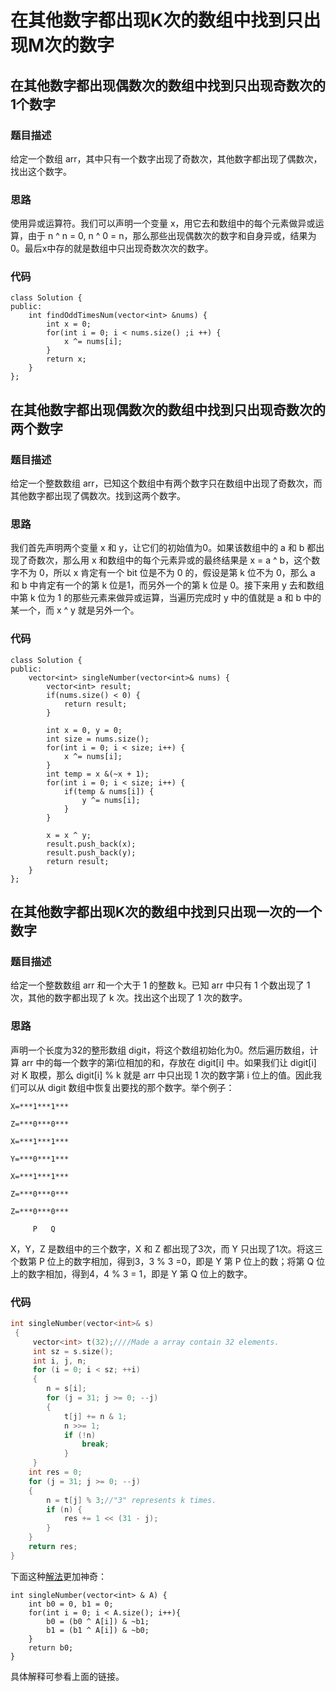 # 在其他数字都出现K次的数组中找到只出现M次的数字

## 在其他数字都出现偶数次的数组中找到只出现奇数次的1个数字

### 题目描述

给定一个数组 arr，其中只有一个数字出现了奇数次，其他数字都出现了偶数次，找出这个数字。

### 思路

使用异或运算符。我们可以声明一个变量 x，用它去和数组中的每个元素做异或运算，由于 n ^ n = 0, n ^ 0 = n，那么那些出现偶数次的数字和自身异或，结果为0。最后x中存的就是数组中只出现奇数次次的数字。
### 代码

```
class Solution {
public:
	int findOddTimesNum(vector<int> &nums) {
    	int x = 0;
    	for(int i = 0; i < nums.size() ;i ++) {
          	x ^= nums[i];
    	}
    	return x;
	}
};
```



## 在其他数字都出现偶数次的数组中找到只出现奇数次的两个数字

### 题目描述

给定一个整数数组 arr，已知这个数组中有两个数字只在数组中出现了奇数次，而其他数字都出现了偶数次。找到这两个数字。

### 思路

我们首先声明两个变量 x 和 y，让它们的初始值为0。如果该数组中的 a 和 b 都出现了奇数次，那么用 x 和数组中的每个元素异或的最终结果是 x = a ^ b，这个数字不为 0，所以 x 肯定有一个 bit 位是不为 0 的，假设是第 k 位不为 0，那么 a 和 b 中肯定有一个的第 k 位是1，而另外一个的第 k 位是 0。接下来用 y 去和数组中第 k 位为 1 的那些元素来做异或运算，当遍历完成时 y 中的值就是 a 和 b 中的某一个，而 x ^ y 就是另外一个。

### 代码

```
class Solution {
public:
    vector<int> singleNumber(vector<int>& nums) {
        vector<int> result;
        if(nums.size() < 0) {
            return result;
        }

        int x = 0, y = 0;
        int size = nums.size();
        for(int i = 0; i < size; i++) {
            x ^= nums[i];
        }
        int temp = x &(~x + 1);
        for(int i = 0; i < size; i++) {
            if(temp & nums[i]) {
                y ^= nums[i];
            }
        }

        x = x ^ y;
        result.push_back(x);
        result.push_back(y);
        return result;
    }
};
```



## 在其他数字都出现K次的数组中找到只出现一次的一个数字

### 题目描述

给定一个整数数组 arr 和一个大于 1 的整数 k。已知 arr 中只有 1 个数出现了 1 次，其他的数字都出现了 k 次。找出这个出现了 1 次的数字。

### 思路

声明一个长度为32的整形数组 digit，将这个数组初始化为0。然后遍历数组，计算 arr 中的每一个数字的第i位相加的和，存放在 digit[i] 中。如果我们让 digit[i] 对 K 取模，那么 digit[i] % k 就是 arr 中只出现 1 次的数字第 i 位上的值。因此我们可以从 digit 数组中恢复出要找的那个数字。举个例子：

```
X=***1***1***

Z=***0***0***

X=***1***1***

Y=***0***1***

X=***1***1***

Z=***0***0***

Z=***0***0***

     P   Q
```

X，Y，Z 是数组中的三个数字，X 和 Z 都出现了3次，而 Y 只出现了1次。将这三个数第 P 位上的数字相加，得到3，3 % 3 =0，即是 Y 第 P 位上的数；将第 Q 位上的数字相加，得到4，4 % 3 = 1，即是 Y 第 Q 位上的数字。

### 代码
```c++
int singleNumber(vector<int>& s) 
 {
     vector<int> t(32);////Made a array contain 32 elements.
     int sz = s.size();
     int i, j, n;
     for (i = 0; i < sz; ++i)
     {
     	n = s[i];
     	for (j = 31; j >= 0; --j)
     	{
     		t[j] += n & 1;
     		n >>= 1;
     		if (!n)
     			break;
     		}
     }
	int res = 0;
	for (j = 31; j >= 0; --j)
	{
		n = t[j] % 3;//"3" represents k times. 
		if (n) {
         	res += 1 << (31 - j);
		}
	}
	return res;
}
```

下面这种[解法](https://leetcode.com/problems/single-number-ii/discuss/43294/)更加神奇：

```
int singleNumber(vector<int> & A) {
    int b0 = 0, b1 = 0;
    for(int i = 0; i < A.size(); i++){
        b0 = (b0 ^ A[i]) & ~b1;
        b1 = (b1 ^ A[i]) & ~b0;
    }
    return b0;
}
```
具体解释可参看上面的链接。